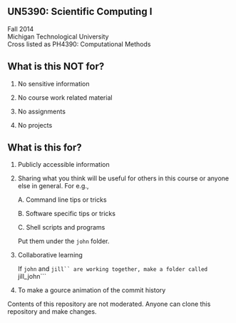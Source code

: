 UN5390: Scientific Computing I         
-------------------

Fall 2014             
Michigan Technological University        
Cross listed as PH4390: Computational Methods           


What is this NOT for?
-------------------

  01. No sensitive information

  02. No course work related material

  03. No assignments

  04. No projects


What is this for?
-------------------

  01. Publicly accessible information

  02. Sharing what you think will be useful for others in this course
      or anyone else in general. For e.g., 

      A. Command line tips or tricks

      B. Software specific tips or tricks

      C. Shell scripts and programs

      Put them under the ```john``` folder.

  03. Collaborative learning

      If ```john``` and ```jill`` are working together, make a folder called ```jill_john```

  04. To make a gource animation of the commit history

Contents of this repository are not moderated. Anyone can clone this repository and make changes.
